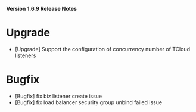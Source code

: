 **Version 1.6.9 Release Notes**


# Upgrade
- [Upgrade] Support the configuration of concurrency number of TCloud listeners

# Bugfix
- [Bugfix] fix biz listener create issue
- [Bugfix] fix load balancer security group unbind failed issue


